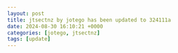 ```yaml
---
layout: post
title: jtsectnz by jotego has been updated to 324111a
date: 2024-08-30 16:10:21 +0000
categories: [jotego, jtsectnz]
tags: [update]
---
```


